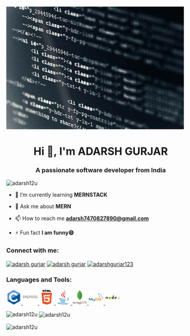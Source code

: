 ![logo](https://github.com/adarsh12u/adarsh12u/blob/main/th.jpg)
<h1 align="center">Hi 👋, I'm ADARSH GURJAR</h1>
<h3 align="center">A passionate software developer from India</h3>

<p align="left"> <img src="https://komarev.com/ghpvc/?username=adarsh12u&label=Profile%20views&color=0e75b6&style=flat" alt="adarsh12u" /> </p>

- 🌱 I’m currently learning **MERNSTACK**

- 💬 Ask me about **MERN**

- 📫 How to reach me **adarsh7470827890@gmail.com**

- ⚡ Fun fact **I am funny😄**

<h3 align="left">Connect with me:</h3>
<p align="left">
<a href="https://linkedin.com/in/adarsh gurjar" target="blank"><img align="center" src="https://raw.githubusercontent.com/rahuldkjain/github-profile-readme-generator/master/src/images/icons/Social/linked-in-alt.svg" alt="adarsh gurjar" height="30" width="40" /></a>
<a href="https://www.youtube.com/c/adarsh gurjar" target="blank"><img align="center" src="https://raw.githubusercontent.com/rahuldkjain/github-profile-readme-generator/master/src/images/icons/Social/youtube.svg" alt="adarsh gurjar" height="30" width="40" /></a>
<a href="https://www.leetcode.com/adarshgurjar123" target="blank"><img align="center" src="https://raw.githubusercontent.com/rahuldkjain/github-profile-readme-generator/master/src/images/icons/Social/leet-code.svg" alt="adarshgurjar123" height="30" width="40" /></a>
</p>

<h3 align="left">Languages and Tools:</h3>
<p align="left"> <a href="https://www.cprogramming.com/" target="_blank" rel="noreferrer"> <img src="https://raw.githubusercontent.com/devicons/devicon/master/icons/c/c-original.svg" alt="c" width="40" height="40"/> </a> <a href="https://expressjs.com" target="_blank" rel="noreferrer"> <img src="https://raw.githubusercontent.com/devicons/devicon/master/icons/express/express-original-wordmark.svg" alt="express" width="40" height="40"/> </a> <a href="https://www.w3.org/html/" target="_blank" rel="noreferrer"> <img src="https://raw.githubusercontent.com/devicons/devicon/master/icons/html5/html5-original-wordmark.svg" alt="html5" width="40" height="40"/> </a> <a href="https://www.java.com" target="_blank" rel="noreferrer"> <img src="https://raw.githubusercontent.com/devicons/devicon/master/icons/java/java-original.svg" alt="java" width="40" height="40"/> </a> <a href="https://www.mongodb.com/" target="_blank" rel="noreferrer"> <img src="https://raw.githubusercontent.com/devicons/devicon/master/icons/mongodb/mongodb-original-wordmark.svg" alt="mongodb" width="40" height="40"/> </a> <a href="https://www.mysql.com/" target="_blank" rel="noreferrer"> <img src="https://raw.githubusercontent.com/devicons/devicon/master/icons/mysql/mysql-original-wordmark.svg" alt="mysql" width="40" height="40"/> </a> <a href="https://nodejs.org" target="_blank" rel="noreferrer"> <img src="https://raw.githubusercontent.com/devicons/devicon/master/icons/nodejs/nodejs-original-wordmark.svg" alt="nodejs" width="40" height="40"/> </a> </p>

<p><img align="left" src="https://github-readme-stats.vercel.app/api/top-langs?username=adarsh12u&show_icons=true&locale=en&layout=compact" alt="adarsh12u" /></p>

<p>&nbsp;<img align="center" src="https://github-readme-stats.vercel.app/api?username=adarsh12u&show_icons=true&locale=en" alt="adarsh12u" /></p>

<p><img align="center" src="https://github-readme-streak-stats.herokuapp.com/?user=adarsh12u&" alt="adarsh12u" /></p>
